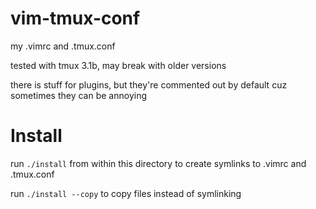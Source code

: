 # vim-tmux-conf
my .vimrc and .tmux.conf

tested with tmux 3.1b, may break with older versions

there is stuff for plugins, but they're commented out by default cuz sometimes they can be annoying

# Install
run `./install` from within this directory to create symlinks to .vimrc and .tmux.conf

run `./install --copy` to copy files instead of symlinking
